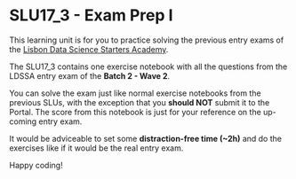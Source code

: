 # SLU17_3 - Exam Prep I

This learning unit is for you to practice solving the previous entry exams of the [Lisbon Data Science Starters Academy](https://www.lisbondatascience.org/starters-academy/).

The SLU17_3 contains one exercise notebook with all the questions from the LDSSA entry exam of the **Batch 2 - Wave 2**.

You can solve the exam just like normal exercise notebooks from the previous SLUs, with the exception that you **should NOT** submit it to the Portal. The score from this notebook is just for your reference on the up-coming entry exam.

It would be adviceable to set some **distraction-free time (~2h)** and do the exercises like if it would be the real entry exam.

Happy coding!